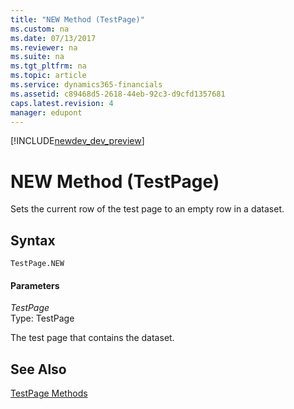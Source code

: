 ```yaml
---
title: "NEW Method (TestPage)"
ms.custom: na
ms.date: 07/13/2017
ms.reviewer: na
ms.suite: na
ms.tgt_pltfrm: na
ms.topic: article
ms.service: dynamics365-financials
ms.assetid: c89468d5-2618-44eb-92c3-d9cfd1357681
caps.latest.revision: 4
manager: edupont
---
```


[!INCLUDE[newdev_dev_preview](../includes/newdev_dev_preview.md)]

# NEW Method (TestPage)
Sets the current row of the test page to an empty row in a dataset.  
  
## Syntax  
  
```  
TestPage.NEW  
```  
  
#### Parameters  
 *TestPage*  
 Type: TestPage  
  
 The test page that contains the dataset.  
  
## See Also  
 [TestPage Methods](devenv-TestPage-Methods.md)